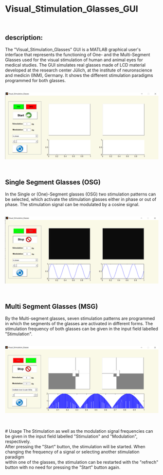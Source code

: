 

# Visual_Stimulation_Glasses_GUI
<br />

## description:
The "Visual_Stimulation_Glasses" GUI is a MATLAB graphical user's interface that represents the functioning of One- and the Multi-Segment Glasses used for the visual stimulation of human and animal eyes for medical studies. The GUI simulates real glasses made of LCD material developed at the research center Jülich, at the institute of neuronscience and medicin (INM), Germany. It shows the different stimulation paradigms programmed for both glasses. 
<br />
<br />

![GitHub Logo](Visual_Stimulation_Glasses_MainWindow.png)

<br />

## Single Segment Glasses (OSG)
 In the Single or (One)-Segment glasses (OSG) two stimulation patterns can be selected, which activate the stimulation glasses either in phase or out of phase. 
 The stimulation signal can be modulated by a cosine signal. 
 <br />
 <br />
 
 ![GitHub Logo](Single_Stimulation_Glasses.png)
 
<br />

## Multi Segment Glasses (MSG)
 By the Multi-segment glasses, seven stimulation patterns are programmed in which the segments of the glasses are activated in different forms. 
 The stimulation frequency of both glasses can be given in the input field labelled "Stimulation". 
 <br />
 <br />
 
 ![GitHub Logo](Multi_Stimulation_Glasses.png)
 
<br />
<br />
# Usage
The Stimulation as well as the modulation signal frequencies can be given in the input field labelled "Stimulation" and "Modulation", respectively. <br />
After pressing the "Start" button, the stimulation will be started. When changing the frequency of a signal or selecting another stimulation paradigm<br />
within one of the glasses, the stimulation can be restarted with the "refrech" button with no need for pressing the "Start" button again. 
